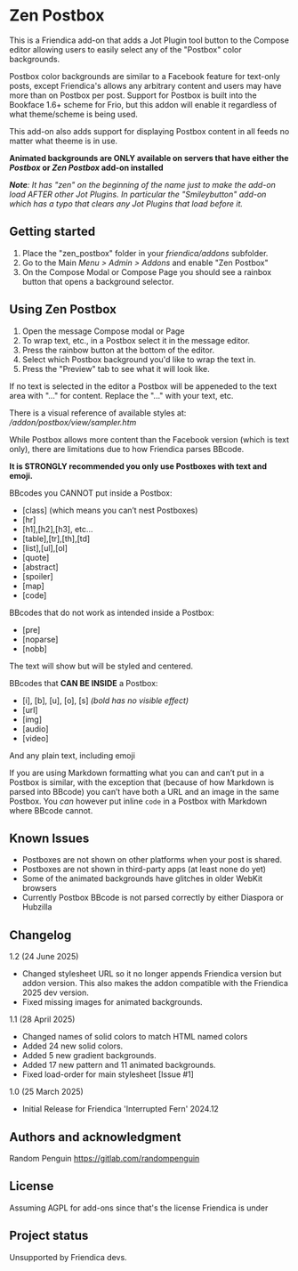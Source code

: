 # Zen Postbox

This is a Friendica add-on that adds a Jot Plugin tool button to the Compose editor allowing users to easily select any of the "Postbox" color backgrounds.

Postbox color backgrounds are similar to a Facebook feature for text-only posts, except Friendica's allows any arbitrary content and users may have more than on Postbox per post. Support for Postbox is built into the Bookface 1.6+ scheme for Frio, but this addon will enable it regardless of what theme/scheme is being used.

This add-on also adds support for displaying Postbox content in all feeds no matter what theeme is in use.

**Animated backgrounds are ONLY available on servers that have either the _Postbox_ or _Zen Postbox_ add-on installed**

_**Note**: It has "zen" on the beginning of the name just to make the add-on load AFTER other Jot Plugins. In particular the "Smileybutton" add-on which has a typo that clears any Jot Plugins that load before it._

## Getting started

1. Place the "zen_postbox" folder in your _friendica/addons_ subfolder.
2. Go to the Main _Menu > Admin > Addons_ and enable "Zen Postbox"
3. On the Compose Modal or Compose Page you should see a rainbox button that opens a background selector.

## Using Zen Postbox

1. Open the message Compose modal or Page
2. To wrap text, etc., in a Postbox select it in the message editor.
3. Press the rainbow button at the bottom of the editor.
4. Select which Postbox background you'd like to wrap the text in.
5. Press the "Preview" tab to see what it will look like.

If no text is selected in the editor a Postbox will be appeneded to the text area with "..." for content. Replace the "..." with your text, etc.

There is a visual reference of available styles at: _/addon/postbox/view/sampler.htm_

While Postbox allows more content than the Facebook version (which is text only), there are limitations due to how Friendica parses BBcode.

**It is STRONGLY recommended you only use Postboxes with text and emoji.**

BBcodes you CANNOT put inside a Postbox:

* [class] (which means you can’t nest Postboxes)
* [hr]
* [h1],[h2],[h3], etc…
* [table],[tr],[th],[td]
* [list],[ul],[ol]
* [quote]
* [abstract]
* [spoiler]
* [map]
* [code]

BBcodes that do not work as intended inside a Postbox:

* [pre]
* [noparse]
* [nobb]

The text will show but will be styled and centered.

BBcodes that **CAN BE INSIDE** a Postbox:
* [i], [b], [u], [o], [s] _(bold has no visible effect)_
* [url]
* [img]
* [audio]
* [video]

And any plain text, including emoji

If you are using Markdown formatting what you can and can’t put in a Postbox is similar, with the exception that (because of how Markdown is parsed into BBcode) you can’t have both a URL and an image in the same Postbox. You *can* however put inline `code` in a Postbox with Markdown where BBcode cannot.

## Known Issues

- Postboxes are not shown on other platforms when your post is shared.
- Postboxes are not shown in third-party apps (at least none do yet)
- Some of the animated backgrounds have glitches in older WebKit browsers
- Currently Postbox BBcode is not parsed correctly by either Diaspora or Hubzilla

## Changelog
1.2 (24 June 2025)
* Changed stylesheet URL so it no longer appends Friendica version but addon version. This also makes the addon compatible with the Friendica 2025 dev version.
* Fixed missing images for animated backgrounds.

1.1 (28 April 2025)
* Changed names of solid colors to match HTML named colors
* Added 24 new solid colors.
* Added 5 new gradient backgrounds.
* Added 17 new pattern and 11 animated backgrounds.
* Fixed load-order for main stylesheet [Issue #1]


1.0 (25 March 2025)
* Initial Release for Friendica 'Interrupted Fern' 2024.12

## Authors and acknowledgment
Random Penguin <https://gitlab.com/randompenguin>

## License
Assuming AGPL for add-ons since that's the license Friendica is under

## Project status
Unsupported by Friendica devs.